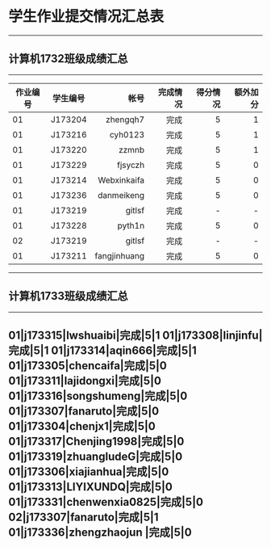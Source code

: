 # 学生作业提交情况汇总表
---
## 计算机1732班级成绩汇总
---
作业编号|学生编号|帐号|完成情况|得分情况|额外加分
---|:--:|---:|---:|---:|---:
01|J173204|zhengqh7|完成|5|1
01|J173216|cyh0123|完成|5|1
01|J173220|zzmnb|完成|5|1
01|J173229|fjsyczh|完成|5|0
01|J173214|Webxinkaifa|完成|5|0
01|J173236|danmeikeng|完成|5|0
01|J173219|gitlsf|完成|-|-
01|J173228|pyth1n|完成|5|0
02|J173219|gitlsf|完成|-|-
01|J173211|fangjinhuang|完成|5|0
---

## 计算机1733班级成绩汇总
---
01|j173315|lwshuaibi|完成|5|1
01|j173308|linjinfu|完成|5|1
01|j173314|aqin666|完成|5|1
01|j173305|chencaifa|完成|5|0
01|j173311|lajidongxi|完成|5|0
01|j173316|songshumeng|完成|5|0
01|j173307|fanaruto|完成|5|0
01|j173304|chenjx1|完成|5|0
01|j173317|Chenjing1998|完成|5|0
01|j173319|zhuangludeG|完成|5|0
01|j173306|xiajianhua|完成|5|0
01|j173313|LIYIXUNDQ|完成|5|0
01|j173331|chenwenxia0825|完成|5|0
02|j173307|fanaruto|完成|5|1
01|j173336|zhengzhaojun |完成|5|0
---
